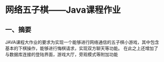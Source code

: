 # 网络五子棋——Java课程作业
## 一、摘要
JAVA课程大作业的要求为实现一个能够进行网络通信的五子棋小游戏，其中包含基本的下棋操作，能够进行悔棋请求，实现双方聊天等功能。
在此之上还增加了与数据库连接的登陆界面，游戏大厅，旁观模式等附加功能
